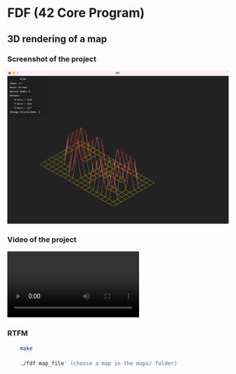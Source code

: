 # FDF (42 Core Program)

## 3D rendering of a map

### Screenshot of the project
![example_img](assets/example.png)

### Video of the project
![example_video](assets/video.mov)

### RTFM

```bash
	make

	./fdf map_file' (choose a map in the maps/ folder)
```

